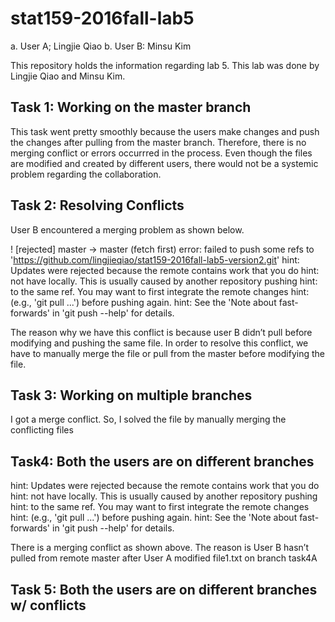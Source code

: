 # stat159-2016fall-lab5

a. User A; Lingjie Qiao
b. User B: Minsu Kim

This repository holds the information regarding lab 5. This lab was done by Lingjie Qiao and Minsu Kim. 

## Task 1: Working on the master branch
This task went pretty smoothly because the users make changes and push the changes after pulling from the master branch. Therefore, there is no merging conflict or errors occurrred in the process. Even though the files are modified and created by different users, there would not be a systemic problem regarding the collaboration.

## Task 2: Resolving Conflicts
User B encountered a merging problem as shown below.
 
! [rejected]        master -> master (fetch first)
error: failed to push some refs to 'https://github.com/lingjieqiao/stat159-2016fall-lab5-version2.git'
hint: Updates were rejected because the remote contains work that you do
hint: not have locally. This is usually caused by another repository pushing
hint: to the same ref. You may want to first integrate the remote changes
hint: (e.g., 'git pull ...') before pushing again.
hint: See the 'Note about fast-forwards' in 'git push --help' for details.

The reason why we have this conflict is because user B didn’t pull before modifying and pushing the same file.
In order to resolve this conflict, we have to manually merge the file or pull from the master before modifying the file.

## Task 3: Working on multiple branches
I got a merge conflict. So, I solved the file by manually merging the conflicting files

## Task4: Both the users are on different branches
hint: Updates were rejected because the remote contains work that you do
hint: not have locally. This is usually caused by another repository pushing
hint: to the same ref. You may want to first integrate the remote changes
hint: (e.g., 'git pull ...') before pushing again.
hint: See the 'Note about fast-forwards' in 'git push --help' for details.

There is a merging conflict as shown above. The reason is User B hasn’t pulled from remote master after User A modified file1.txt on branch task4A
## Task 5: Both the users are on different branches w/ conflicts
